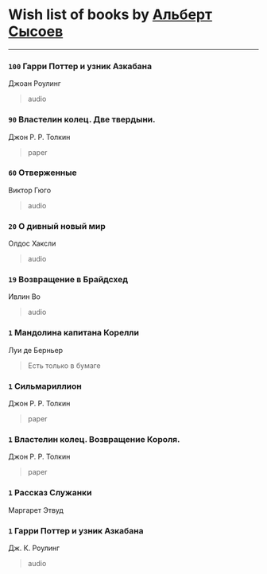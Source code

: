 # Wish list of books by [Альберт Сысоев](http://vk.com/id47446642)
---

### `100` Гарри Поттер и узник Азкабана
Джоан Роулинг
> audio

### `90` Властелин колец. Две твердыни.
Джон Р. Р. Толкин
> paper

### `60` Отверженные
Виктор Гюго
> audio

### `20` О дивный новый мир
Олдос Хаксли
> audio

### `19` Возвращение в Брайдсхед
Ивлин Во
> audio

### `1` Мандолина капитана Корелли
Луи де Берньер
> Есть только в бумаге

### `1` Сильмариллион
Джон Р. Р. Толкин
> paper

### `1` Властелин колец. Возвращение Короля.
Джон Р. Р. Толкин
> paper

### `1` Рассказ Служанки
Маргарет Этвуд

### `1` Гарри Поттер и узник Азкабана
Дж. К. Роулинг
> audio

